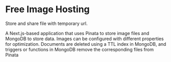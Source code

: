 # Free Image Hosting

Store and share file with temporary url.

A Next.js-based application that uses Pinata to store image files and MongoDB to store data. Images can be configured with different properties for optimization. Documents are deleted using a TTL index in MongoDB, and triggers or functions in MongoDB remove the corresponding files from Pinata
